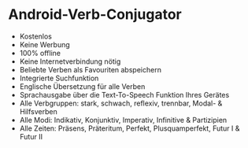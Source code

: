 # Android-Verb-Conjugator
- Kostenlos
- Keine Werbung
- 100% offline
- Keine Internetverbindung nötig
- Beliebte Verben als Favouriten abspeichern
- Integrierte Suchfunktion
- Englische Übersetzung für alle Verben
- Sprachausgabe über die Text-To-Speech Funktion Ihres Gerätes
- Alle Verbgruppen: stark, schwach, reflexiv, trennbar, Modal- & Hilfsverben
- Alle Modi: Indikativ, Konjunktiv, Imperativ, Infinitive & Partizipien
- Alle Zeiten: Präsens, Präteritum, Perfekt, Plusquamperfekt, Futur I & Futur II
